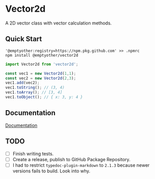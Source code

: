 # Vector2d

A 2D vector class with vector calculation methods.

## Quick Start

```npm
'@emptyother:registry=https://npm.pkg.github.com' >> .npmrc
npm install @emptyother/vector2d
```

```typescript
import Vector2d from 'vector2d';

const vec1 = new Vector2d(1,1);
const vec2 = new Vector2d(2,3);
vec1.add(vec2);
vec1.toString(); // (3, 4)
vec1.toArray(); // [3, 4]
vec1.toObject(); // { x: 3, y: 4 }
```

## Documentation

[Documentation][docs]

[docs]: /docs/classes/_vector2d_.vector2d.md

## TODO

- [ ] Finish writing tests.
- [ ] Create a release, publish to GitHub Package Repository.
- [ ] I had to restrict `typedoc-plugin-markdown` to `2.1.3` because newer versions fails to build. Look into why.
